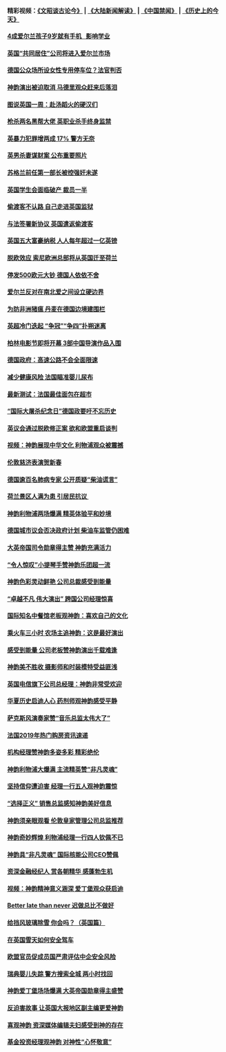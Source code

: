 #### 精彩视频：[《文昭谈古论今》](https://github.com/gfw-breaker/wenzhao) | [《大陆新闻解读》](https://github.com/gfw-breaker/ntdtv-comedy) | [《中国禁闻》](https://github.com/gfw-breaker/ntdtv-news) | [《历史上的今天》](https://github.com/gfw-breaker/today-in-history) 

#### [4成爱尔兰孩子9岁就有手机   影响学业](../pages/nsc974/n11018141.md?t=02011530) 

#### [英国“共同居住”公司将进入爱尔兰市场](../pages/nsc974/n11018074.md?t=02011530) 

#### [德国公众场所设女性专用停车位？法官判否](../pages/nsc974/n11018033.md?t=02011530) 

#### [神韵演出被迫取消 马德里观众赶来后落泪](../pages/nsc974/n11016854.md?t=02011530) 

#### [图说英国一周：赴汤蹈火的硬汉们](../pages/nsc974/n11016810.md?t=02011530) 

#### [枪杀两名黑帮大佬 英职业杀手终身监禁](../pages/nsc974/n11016799.md?t=02011530) 

#### [英暴力犯罪增两成 17% 警方无奈](../pages/nsc974/n11016787.md?t=02011530) 

#### [英男杀妻谋财案 公布重要照片](../pages/nsc974/n11016778.md?t=02011530) 

#### [苏格兰前任第一部长被控强奸未遂](../pages/nsc974/n11016772.md?t=02011530) 

#### [英国学生会面临破产 裁员一半](../pages/nsc974/n11016766.md?t=02011530) 

#### [偷渡客不认路 自己走进英国监狱](../pages/nsc974/n11016763.md?t=02011530) 

#### [与法签署新协议 英国遣返偷渡客](../pages/nsc974/n11016756.md?t=02011530) 

#### [英国五大富豪纳税 人人每年超过一亿英镑](../pages/nsc974/n11016706.md?t=02011530) 

#### [脱欧效应 索尼欧洲总部将从英国迁至荷兰](../pages/nsc974/n11015209.md?t=02011530) 

#### [停发500欧元大钞 德国人依依不舍](../pages/nsc974/n11015417.md?t=02011530) 

#### [爱尔兰反对在南北爱之间设立硬边界](../pages/nsc974/n11015382.md?t=02011530) 

#### [为防非洲猪瘟 丹麦在德国边境建围栏](../pages/nsc974/n11014368.md?t=02011530) 

#### [英超冷门迭起 “争冠”“争四”扑朔迷离](../pages/nsc974/n11014053.md?t=02011530) 

#### [柏林电影节即将开幕 3部中国导演作品入围](../pages/nsc974/n11013824.md?t=02011530) 

#### [德国政府：高速公路不会全面限速](../pages/nsc974/n11013841.md?t=02011530) 

#### [减少健康风险 法国瞄准婴儿尿布](../pages/nsc974/n11012630.md?t=02011530) 

#### [最新测试：法国最佳面包在超市](../pages/nsc974/n11012842.md?t=02011530) 

#### [“国际大屠杀纪念日”德国政要吁不忘历史](../pages/nsc974/n11012513.md?t=02011530) 

#### [英议会通过脱欧修正案 欲和欧盟重启谈判](../pages/nsc974/n11011622.md?t=02011530) 

#### [视频：神韵展现中华文化 利物浦观众被震撼](../pages/nsc974/n11011005.md?t=02011530) 

#### [伦敦慈济表演贺新春](../pages/nsc974/n11011139.md?t=02011530) 

#### [德国逾百名肺病专家 公开质疑“柴油谎言”](../pages/nsc974/n11010325.md?t=02011530) 

#### [荷兰景区人满为患 引居民抗议 ](../pages/nsc974/n11010747.md?t=02011530) 

#### [神韵利物浦两场爆满 精英体验平和妙境](../pages/nsc974/n11010417.md?t=02011530) 

#### [德国城市议会否决政府计划 柴油车监管仍困难](../pages/nsc974/n11010716.md?t=02011530) 

#### [大英帝国司令勋章得主赞 神韵充满活力](../pages/nsc974/n11009434.md?t=02011530) 

#### [“令人惊叹”小提琴手赞神韵乐团超一流](../pages/nsc974/n11009535.md?t=02011530) 

#### [神韵色彩灵动鲜艳 公司总裁感受到能量](../pages/nsc974/n11009391.md?t=02011530) 

#### [“卓越不凡 伟大演出” 跨国公司经理惊喜](../pages/nsc974/n11009359.md?t=02011530) 

#### [国际知名中餐馆老板观神韵：喜欢自己的文化](../pages/nsc974/n11009314.md?t=02011530) 

#### [乘火车三小时 农场主追神韵：这是最好演出](../pages/nsc974/n11009299.md?t=02011530) 

#### [感受到能量 公司老板赞神韵演出千载难逢](../pages/nsc974/n11009226.md?t=02011530) 

#### [神韵美不胜收 摄影师和时装模特受益匪浅](../pages/nsc974/n11009171.md?t=02011530) 

#### [英国电信旗下公司总经理：神韵非常受欢迎](../pages/nsc974/n11008992.md?t=02011530) 

#### [华夏历史启迪人心 药剂师观神韵感受平静](../pages/nsc974/n11007232.md?t=02011530) 

#### [萨克斯风演奏家赞“音乐总监太伟大了”](../pages/nsc974/n11007174.md?t=02011530) 

#### [法国2019年热门购房资讯速递](../pages/nsc974/n10947033.md?t=02011530) 

#### [机构经理赞神韵多姿多彩 精彩绝伦](../pages/nsc974/n11006484.md?t=02011530) 

#### [神韵利物浦大爆满 主流精英赞“非凡灵魂”](../pages/nsc974/n11006697.md?t=02011530) 

#### [坚持信仰遭迫害 经理一行五人观神韵震惊](../pages/nsc974/n11006523.md?t=02011530) 

#### [“选择正义” 销售总监感知神韵美好信息](../pages/nsc974/n11006437.md?t=02011530) 

#### [神韵须亲眼观看 伦敦皇家管理公司总监推荐](../pages/nsc974/n11006402.md?t=02011530) 

#### [神韵奇妙辉煌 利物浦经理一行四人钦佩不已](../pages/nsc974/n11006397.md?t=02011530) 

#### [神韵具“非凡灵魂” 国际核能公司CEO赞佩](../pages/nsc974/n11006353.md?t=02011530) 

#### [资深金融经纪人 赏各朝精华 感蓬勃生机](../pages/nsc974/n11006347.md?t=02011530) 

#### [视频：神韵精神意义涵深 爱丁堡观众获启迪](../pages/nsc974/n11004622.md?t=02011530) 

#### [Better late than never 迟做总比不做好](../pages/nsc974/n11004768.md?t=02011530) 

#### [给挡风玻璃除雪 你会吗？（英国篇）](../pages/nsc974/n11004765.md?t=02011530) 

#### [在英国雪天如何安全驾车](../pages/nsc974/n11004758.md?t=02011530) 

#### [欧盟官员促成员国严肃评估中企安全风险](../pages/nsc974/n11004719.md?t=02011530) 

#### [瑞典婴儿失踪 警方搜索全城 两小时找回](../pages/nsc974/n11004065.md?t=02011530) 

#### [神韵爱丁堡场场爆满 大英帝国勋章得主盛赞](../pages/nsc974/n11003114.md?t=02011530) 

#### [反迫害故事 让英国大报地区副主编更爱神韵](../pages/nsc974/n11003184.md?t=02011530) 

#### [喜观神韵 资深媒体编辑夫妇感受到神的存在](../pages/nsc974/n11003116.md?t=02011530) 

#### [基金投资经理观神韵 对神性“心怀敬意”](../pages/nsc974/n11003069.md?t=02011530) 

